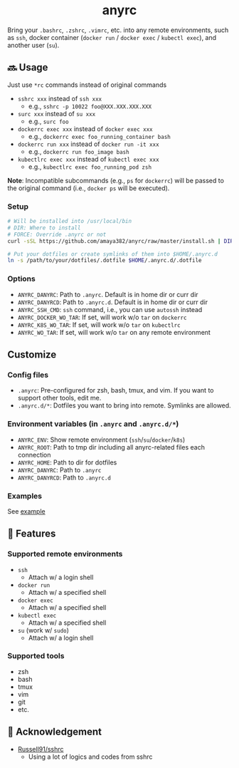 <h1 align="center">anyrc</h1>

Bring your `.bashrc`, `.zshrc`, `.vimrc`, etc. into any remote environments, such as `ssh`, docker container (`docker run` / `docker exec` / `kubectl exec`), and another user (`su`).


## :soon: Usage
Just use `*rc` commands instead of original commands

* `sshrc xxx` instead of `ssh xxx`
  * e.g., `sshrc -p 10022 foo@XXX.XXX.XXX.XXX`
* `surc xxx` instead of `su xxx`
  * e.g., `surc foo`
* `dockerrc exec xxx` instead of `docker exec xxx`
  * e.g., `dockerrc exec foo_running_container bash`
* `dockerrc run xxx` instead of `docker run -it xxx`
  * e.g., `dockerrc run foo_image bash`
* `kubectlrc exec xxx` instead of `kubectl exec xxx`
  * e.g., `kubectlrc exec foo_running_pod zsh`

**Note**: Incompatible subcommands (e.g., `ps` for `dockerrc`) will be passed to the original command (i.e., `docker ps` will be executed).


### Setup
```sh
# Will be installed into /usr/local/bin
# DIR: Where to install
# FORCE: Override .anyrc or not
curl -sSL https://github.com/amaya382/anyrc/raw/master/install.sh | DIR=/usr/local/bin bash

# Put your dotfiles or create symlinks of them into $HOME/.anyrc.d
ln -s /path/to/your/dotfiles/.dotfile $HOME/.anyrc.d/.dotfile
```


### Options
* `ANYRC_DANYRC`: Path to `.anyrc`. Default is in home dir or curr dir
* `ANYRC_DANYRCD`: Path to `.anyrc.d`. Default is in home dir or curr dir
* `ANYRC_SSH_CMD`: `ssh` command, i.e., you can use `autossh` instead
* `ANYRC_DOCKER_WO_TAR`: If set, will work w/o `tar` on `dockerrc`
* `ANYRC_K8S_WO_TAR`: If set, will work w/o `tar` on `kubectlrc`
* `ANYRC_WO_TAR`: If set, will work w/o `tar` on any remote environment


## Customize
### Config files
* `.anyrc`: Pre-configured for zsh, bash, tmux, and vim. If you want to support other tools, edit me.
* `.anyrc.d/*`: Dotfiles you want to bring into remote. Symlinks are allowed.

### Environment variables (in `.anyrc` and `.anyrc.d/*`)
* `ANYRC_ENV`: Show remote environment (`ssh`/`su`/`docker`/`k8s`)
* `ANYRC_ROOT`: Path to tmp dir including all anyrc-related files each connection
* `ANYRC_HOME`: Path to dir for dotfiles
* `ANYRC_DANYRC`: Path to `.anyrc`
* `ANYRC_DANYRCD`: Path to `.anyrc.d`

### Examples
See [example](https://github.com/amaya382/anyrc/tree/master/example)


## :trident: Features
### Supported remote environments
* `ssh`
  * Attach w/ a login shell
* `docker run`
  * Attach w/ a specified shell
* `docker exec`
  * Attach w/ a specified shell
* `kubectl exec`
  * Attach w/ a specified shell
* `su` (work w/ `sudo`)
  * Attach w/ a login shell

### Supported tools
* zsh
* bash
* tmux
* vim
* git
* etc.


## :bow: Acknowledgement
* [Russell91/sshrc](https://github.com/Russell91/sshrc)
  * Using a lot of logics and codes from sshrc

